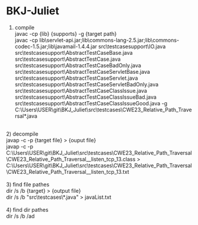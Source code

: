 # BKJ-Juliet <br>

1) compile <br>
javac -cp {lib} {supports} -g {target path} <br>
javac -cp lib\servlet-api.jar;lib\commons-lang-2.5.jar;lib\commons-codec-1.5.jar;lib\javamail-1.4.4.jar src\testcasesupport\IO.java src\testcasesupport\AbstractTestCaseBase.java src\testcasesupport\AbstractTestCase.java src\testcasesupport\AbstractTestCaseBadOnly.java src\testcasesupport\AbstractTestCaseServletBase.java src\testcasesupport\AbstractTestCaseServlet.java src\testcasesupport\AbstractTestCaseServletBadOnly.java src\testcasesupport\AbstractTestCaseClassIssue.java src\testcasesupport\AbstractTestCaseClassIssueBad.java src\testcasesupport\AbstractTestCaseClassIssueGood.java -g C:\Users\USER\git\BKJ_Juliet\src\testcases\CWE23_Relative_Path_Traversal\*.java <br>
<br>
2) decompile <br>
javap -c -p {target file} > {ouput file} <br>
javap -c -p C:\Users\USER\git\BKJ_Juliet\src\testcases\CWE23_Relative_Path_Traversal\CWE23_Relative_Path_Traversal__listen_tcp_13.class > C:\Users\USER\git\BKJ_Juliet\src\testcases\CWE23_Relative_Path_Traversal\CWE23_Relative_Path_Traversal__listen_tcp_13.txt <br>
<br>
3) find file pathes <br>
dir /s /b {target} > {output file} <br>
dir /s /b "src\testcases\*.java" > javaList.txt <br>
<br>
4) find dir pathes <br>
dir /s /b /ad
